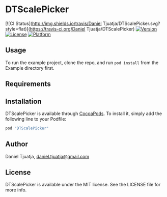 # DTScalePicker

[![CI Status](http://img.shields.io/travis/Daniel Tjuatja/DTScalePicker.svg?style=flat)](https://travis-ci.org/Daniel Tjuatja/DTScalePicker)
[![Version](https://img.shields.io/cocoapods/v/DTScalePicker.svg?style=flat)](http://cocoapods.org/pods/DTScalePicker)
[![License](https://img.shields.io/cocoapods/l/DTScalePicker.svg?style=flat)](http://cocoapods.org/pods/DTScalePicker)
[![Platform](https://img.shields.io/cocoapods/p/DTScalePicker.svg?style=flat)](http://cocoapods.org/pods/DTScalePicker)

## Usage

To run the example project, clone the repo, and run `pod install` from the Example directory first.

## Requirements

## Installation

DTScalePicker is available through [CocoaPods](http://cocoapods.org). To install
it, simply add the following line to your Podfile:

```ruby
pod "DTScalePicker"
```

## Author

Daniel Tjuatja, daniel.tjuatja@gmail.com

## License

DTScalePicker is available under the MIT license. See the LICENSE file for more info.
